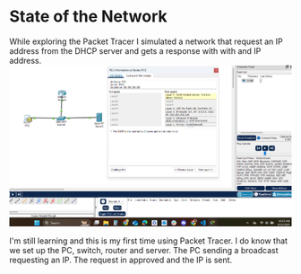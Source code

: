 # State of the Network

While exploring the Packet Tracer I simulated a network that request an IP address from the DHCP server and gets a response with with and IP address.
![](./assets/state_of_network.png)

I'm still learning and this is my first time using Packet Tracer. I do know that we set up the PC, switch, router and server. The PC sending a broadcast requesting an IP. The request in approved and the IP is sent.
